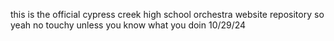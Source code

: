 this is the official cypress creek high school orchestra website repository
so yeah no touchy unless you know what you doin
10/29/24
